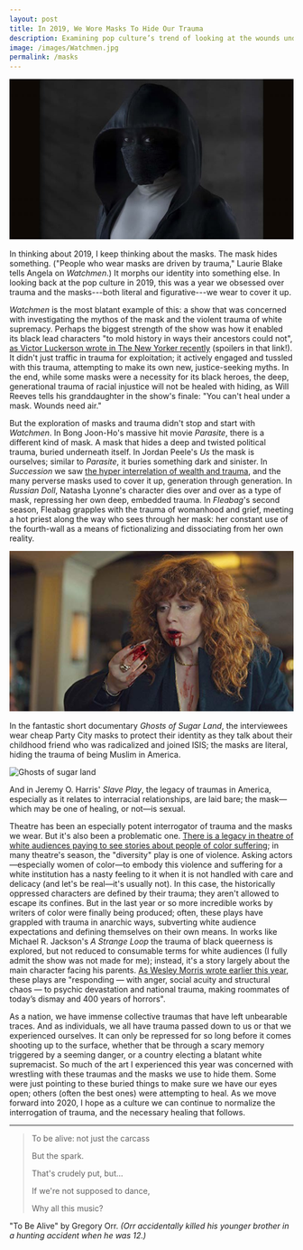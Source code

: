 ```yaml
---
layout: post
title: In 2019, We Wore Masks To Hide Our Trauma
description: Examining pop culture’s trend of looking at the wounds underneath.
image: /images/Watchmen.jpg
permalink: /masks
---
```


![](/images/Watchmen.jpg)

In thinking about 2019, I keep thinking about the masks. The mask hides something. ("People who wear masks are driven by trauma," Laurie Blake tells Angela on *Watchmen*.) It morphs our identity into something else. In looking back at the pop culture in 2019, this was a year we obsessed over trauma and the masks---both literal and figurative---we wear to cover it up. 

*Watchmen* is the most blatant example of this: a show that was concerned with investigating the mythos of the mask and the violent trauma of white supremacy. Perhaps the biggest strength of the show was how it enabled its black lead characters "to mold history in ways their ancestors could not", [as Victor Luckerson wrote in The New Yorker recently](https://www.newyorker.com/culture/cultural-comment/the-great-achievement-of-watchmen-is-in-showing-how-black-americans-shape-history) (spoilers in that link!). It didn't just traffic in trauma for exploitation; it actively engaged and tussled with this trauma, attempting to make its own new, justice-seeking myths. In the end, while some masks were a necessity for its black heroes, the deep, generational trauma of racial injustice will not be healed with hiding, as Will Reeves tells his granddaughter in the show's finale: "You can't heal under a mask. Wounds need air."

But the exploration of masks and trauma didn't stop and start with *Watchmen*. In Bong Joon-Ho's massive hit movie *Parasite*, there is a different kind of mask. A mask that hides a deep and twisted political trauma, buried underneath itself. In Jordan Peele's *Us* the mask is ourselves; similar to *Parasite*, it buries something dark and sinister. In *Succession* we saw [the hyper interrelation of wealth and trauma](https://www.vox.com/culture/2019/9/24/20870750/succession-hbo-review-season-2-recap), and the many perverse masks used to cover it up, generation through generation. In *Russian Doll*, Natasha Lyonne's character dies over and over as a type of mask, repressing her own deep, embedded trauma. In *Fleabag*'s second season, Fleabag grapples with the trauma of womanhood and grief, meeting a hot priest along the way who sees through her mask: her constant use of the fourth-wall as a means of fictionalizing and dissociating from her own reality.

![Russian Doll](/images/Russian%20Doll.jpg)

In the fantastic short documentary *Ghosts of Sugar Land*, the interviewees wear cheap Party City masks to protect their identity as they talk about their childhood friend who was radicalized and joined ISIS; the masks are literal, hiding the trauma of being Muslim in America. 

![Ghosts of sugar land](https://guscuddy.com/images/Ghosts%20of%20sugar%20land.jpg)

And in Jeremy O. Harris' *Slave Play*, the legacy of traumas in America, especially as it relates to interracial relationships, are laid bare; the mask—which may be one of healing, or not—is sexual.

Theatre has been an especially potent interrogator of trauma and the masks we wear. But it's also been a problematic one. [There is a legacy in theatre of white audiences paying to see stories about people of color suffering](https://www.americantheatre.org/2019/07/24/black-queer-and-here/); in many theatre's season, the "diversity" play is one of violence. Asking actors—especially women of color—to embody this violence and suffering for a white institution has a nasty feeling to it when it is not handled with care and delicacy (and let's be real—it's usually not). In this case, the historically oppressed characters are defined by their trauma; they aren't allowed to escape its confines. But in the last year or so more incredible works by writers of color were finally being produced; often, these plays have grappled with trauma in anarchic ways, subverting white audience expectations and defining themselves on their own means. In works like Michael R. Jackson's *A Strange Loop* the trauma of black queerness is explored, but not reduced to consumable terms for white audiences (I fully admit the show was not made for me); instead, it's a story largely about the main character facing his parents. [As Wesley Morris wrote earlier this year](https://www.nytimes.com/2019/04/25/theater/african-american-playwrights.html), these plays are "responding — with anger, social acuity and structural chaos — to psychic devastation and national trauma, making roommates of today’s dismay and 400 years of horrors". 

As a nation, we have immense collective traumas that have left unbearable traces. And as individuals, we all have trauma passed down to us or that we experienced ourselves. It can only be repressed for so long before it comes shooting up to the surface, whether that be through a scary memory triggered by a seeming danger, or a country electing a blatant white supremacist. So much of the art I experienced this year was concerned with wrestling with these traumas and the masks we use to hide them. Some were just pointing to these buried things to make sure we have our eyes open; others (often the best ones) were attempting to heal. As we move forward into 2020, I hope as a culture we can continue to normalize the interrogation of trauma, and the necessary healing that follows.

---

> To be alive: not just the carcass
> 
> But the spark.
> 
> That's crudely put, but...
> 
> If we're not supposed to dance,
> 
> Why all this music?

"To Be Alive" by Gregory Orr. *(Orr accidentally killed his younger brother in a hunting accident when he was 12.)*